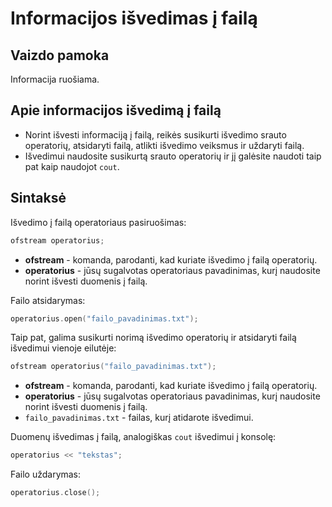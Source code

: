# Informacijos išvedimas į failą

## Vaizdo pamoka

Informacija ruošiama.

## Apie informacijos išvedimą į failą

- Norint išvesti informaciją į failą, reikės susikurti išvedimo srauto operatorių, atsidaryti failą, atlikti išvedimo veiksmus ir uždaryti failą.
- Išvedimui naudosite susikurtą srauto operatorių ir jį galėsite naudoti taip pat kaip naudojot `cout`.

## Sintaksė

Išvedimo į failą operatoriaus pasiruošimas:

```cpp
ofstream operatorius;
```

- **ofstream** - komanda, parodanti, kad kuriate išvedimo į failą operatorių.
- **operatorius** - jūsų sugalvotas operatoriaus pavadinimas, kurį naudosite norint išvesti duomenis į failą.

Failo atsidarymas:

```cpp
operatorius.open("failo_pavadinimas.txt");
```

Taip pat, galima susikurti norimą išvedimo operatorių ir atsidaryti failą išvedimui vienoje eilutėje:

```cpp
ofstream operatorius("failo_pavadinimas.txt");
```

- **ofstream** - komanda, parodanti, kad kuriate išvedimo į failą operatorių.
- **operatorius** - jūsų sugalvotas operatoriaus pavadinimas, kurį naudosite norint išvesti duomenis į failą.
- `failo_pavadinimas.txt` - failas, kurį atidarote išvedimui.

Duomenų išvedimas į failą, analogiškas `cout` išvedimui į konsolę:

```cpp
operatorius << "tekstas";
```

Failo uždarymas:

```cpp
operatorius.close();
```
